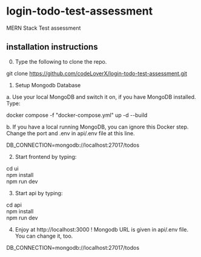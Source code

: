 # login-todo-test-assessment
MERN Stack Test  assessment 

## installation instructions

0. Type the following to clone the repo.

git clone https://github.com/codeLoverX/login-todo-test-assessment.git

1. Setup Mongodb Database

a. Use  your local MongoDB and switch it on, if you have MongoDB installed. Type:

docker compose -f "docker-compose.yml" up -d --build 

b. If you have a local running MongoDB, you can ignore this Docker step. Change the port and .env in api/.env file
at this line.

DB_CONNECTION=mongodb://localhost:27017/todos


2. Start frontend by typing:

cd ui \
npm install \
npm run dev

3. Start api by typing:

cd api \
npm install \
npm run dev

4. Enjoy at http://localhost:3000 ! Mongodb URL is given in api/.env file. You can change it, too.

DB_CONNECTION=mongodb://localhost:27017/todos

